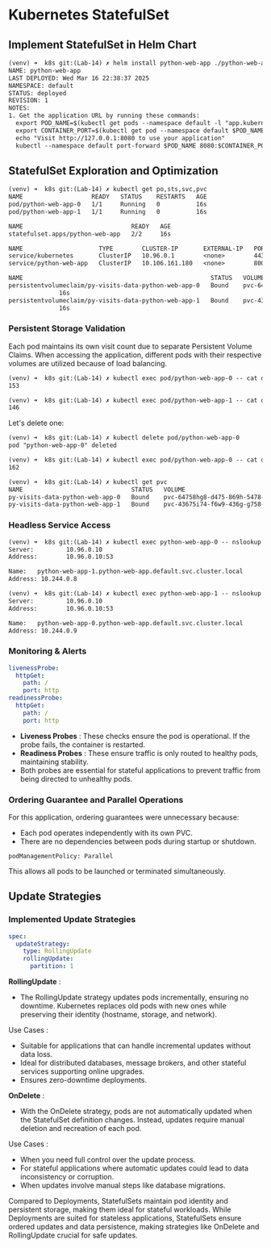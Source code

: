 # Kubernetes StatefulSet

## Implement StatefulSet in Helm Chart

```txt
(venv) ➜  k8s git:(Lab-14) ✗ helm install python-web-app ./python-web-app
NAME: python-web-app
LAST DEPLOYED: Wed Mar 16 22:38:37 2025
NAMESPACE: default  
STATUS: deployed
REVISION: 1
NOTES:
1. Get the application URL by running these commands:
  export POD_NAME=$(kubectl get pods --namespace default -l "app.kubernetes.io/name=python-web-app,app.kubernetes.io/instance=python-web-app" -o jsonpath="{.items[0].metadata.name}")
  export CONTAINER_PORT=$(kubectl get pod --namespace default $POD_NAME -o jsonpath="{.spec.containers[0].ports[0].containerPort}")
  echo "Visit http://127.0.0.1:8080 to use your application"
  kubectl --namespace default port-forward $POD_NAME 8080:$CONTAINER_PORT
```

## StatefulSet Exploration and Optimization

```txt
(venv) ➜  k8s git:(Lab-14) ✗ kubectl get po,sts,svc,pvc
NAME                   READY   STATUS    RESTARTS   AGE
pod/python-web-app-0   1/1     Running   0          16s
pod/python-web-app-1   1/1     Running   0          16s

NAME                              READY   AGE
statefulset.apps/python-web-app   2/2     16s

NAME                     TYPE        CLUSTER-IP       EXTERNAL-IP   PORT(S)    AGE
service/kubernetes       ClusterIP   10.96.0.1        <none>        443/TCP    2m
service/python-web-app   ClusterIP   10.106.161.180   <none>        8000/TCP   16s

NAME                                                    STATUS   VOLUME                                     CAPACITY   ACCESS MODES   STORAGECLASS   VOLUMEATTRIBUTESCLASS   AGE
persistentvolumeclaim/py-visits-data-python-web-app-0   Bound    pvc-64758hg8-d475-869h-5478-o6574dtra34k   512Mi      RWO            standard       <unset>   
              16s
persistentvolumeclaim/py-visits-data-python-web-app-1   Bound    pvc-43675i74-f6w9-436g-g758-953yrhsewp7h   512Mi      RWO            standard       <unset>   
              16s
```

### Persistent Storage Validation

Each pod maintains its own visit count due to separate Persistent Volume Claims. When accessing the application, different pods with their respective volumes are utilized because of load balancing.

```txt
(venv) ➜  k8s git:(Lab-14) ✗ kubectl exec pod/python-web-app-0 -- cat data/visits
153
```

```txt
(venv) ➜  k8s git:(Lab-14) ✗ kubectl exec pod/python-web-app-1 -- cat data/visits
146
```

Let's delete one:

```txt
(venv) ➜  k8s git:(Lab-14) ✗ kubectl delete pod/python-web-app-0
pod "python-web-app-0" deleted
```

```txt
(venv) ➜  k8s git:(Lab-14) ✗ kubectl exec pod/python-web-app-0 -- cat data/visits
162
```

```txt
(venv) ➜  k8s git:(Lab-14) ✗ kubectl get pvc
NAME                              STATUS   VOLUME                                     CAPACITY   ACCESS MODES   STORAGECLASS   VOLUMEATTRIBUTESCLASS   AGE
py-visits-data-python-web-app-0   Bound    pvc-64758hg8-d475-869h-5478-o6574dtra34k   512Mi      RWO            standard       <unset>                 24m     
py-visits-data-python-web-app-1   Bound    pvc-43675i74-f6w9-436g-g758-953yrhsewp7h   512Mi      RWO            standard       <unset>                 24m   
```

### Headless Service Access

```txt
(venv) ➜  k8s git:(Lab-14) ✗ kubectl exec python-web-app-0 -- nslookup python-web-app-1.python-web-app.default.svc.cluster.local
Server:         10.96.0.10
Address:        10.96.0.10:53

Name:   python-web-app-1.python-web-app.default.svc.cluster.local
Address: 10.244.0.8
```

```txt
(venv) ➜  k8s git:(Lab-14) ✗ kubectl exec python-web-app-1 -- nslookup python-web-app-0.python-web-app.default.svc.cluster.local
Server:         10.96.0.10
Address:        10.96.0.10:53

Name:   python-web-app-0.python-web-app.default.svc.cluster.local
Address: 10.244.0.9
```

### Monitoring & Alerts

```yaml
livenessProbe:
  httpGet:
    path: /
    port: http
readinessProbe:
  httpGet:
    path: /
    port: http
```

- **Liveness Probes** : These checks ensure the pod is operational. If the probe fails, the container is restarted.
- **Readiness Probes** : These ensure traffic is only routed to healthy pods, maintaining stability.
- Both probes are essential for stateful applications to prevent traffic from being directed to unhealthy pods.

### Ordering Guarantee and Parallel Operations

For this application, ordering guarantees were unnecessary because:

- Each pod operates independently with its own PVC.
- There are no dependencies between pods during startup or shutdown.

`podManagementPolicy: Parallel`

This allows all pods to be launched or terminated simultaneously.

## Update Strategies

### Implemented Update Strategies

```yaml
spec:
  updateStrategy:
    type: RollingUpdate
    rollingUpdate:
      partition: 1
```

**RollingUpdate** :
- The RollingUpdate strategy updates pods incrementally, ensuring no downtime. Kubernetes replaces old pods with new ones while preserving their identity (hostname, storage, and network).

Use Cases :
- Suitable for applications that can handle incremental updates without data loss.
- Ideal for distributed databases, message brokers, and other stateful services supporting online upgrades.
- Ensures zero-downtime deployments.

**OnDelete** :
- With the OnDelete strategy, pods are not automatically updated when the StatefulSet definition changes. Instead, updates require manual deletion and recreation of each pod.

Use Cases :
- When you need full control over the update process.
- For stateful applications where automatic updates could lead to data inconsistency or corruption.
- When updates involve manual steps like database migrations.

Compared to Deployments, StatefulSets maintain pod identity and persistent storage, making them ideal for stateful workloads. While Deployments are suited for stateless applications, StatefulSets ensure ordered updates and data persistence, making strategies like OnDelete and RollingUpdate crucial for safe updates.